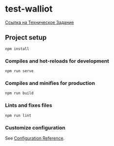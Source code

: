 # test-walliot

[Ссылка на Техническое Задание](https://github.com/waliot/test-tasks/blob/master/tasks/frontend-1.md)

## Project setup

```
npm install
```

### Compiles and hot-reloads for development

```
npm run serve
```

### Compiles and minifies for production

```
npm run build
```

### Lints and fixes files

```
npm run lint
```

### Customize configuration

See [Configuration Reference](https://cli.vuejs.org/config/).
